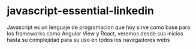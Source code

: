 # javascript-essential-linkedin
Javascript es un lenguaje de programacion que hoy sirve como base para los frameworks como Angular View y React, veremos desde sus inicios hasta su complejidad para su uso en todos los navegadores webs
